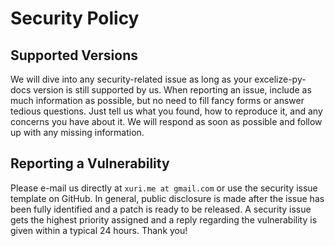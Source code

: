 # Security Policy

## Supported Versions

We will dive into any security-related issue as long as your excelize-py-docs version is still supported by us. When reporting an issue, include as much information as possible, but no need to fill fancy forms or answer tedious questions. Just tell us what you found, how to reproduce it, and any concerns you have about it. We will respond as soon as possible and follow up with any missing information.

## Reporting a Vulnerability

Please e-mail us directly at `xuri.me at gmail.com` or use the security issue template on GitHub. In general, public disclosure is made after the issue has been fully identified and a patch is ready to be released. A security issue gets the highest priority assigned and a reply regarding the vulnerability is given within a typical 24 hours. Thank you!
